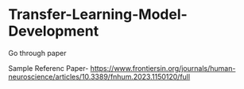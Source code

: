 # Transfer-Learning-Model-Development

Go through paper

Sample Referenc Paper- https://www.frontiersin.org/journals/human-neuroscience/articles/10.3389/fnhum.2023.1150120/full
